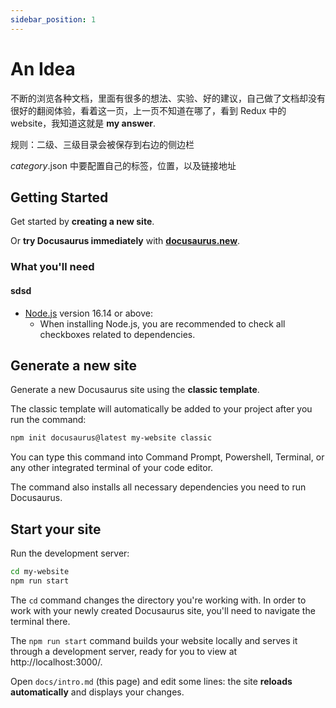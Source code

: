 ```yaml
---
sidebar_position: 1
---
```


# An Idea

不断的浏览各种文档，里面有很多的想法、实验、好的建议，自己做了文档却没有很好的翻阅体验，看着这一页，上一页不知道在哪了，看到 Redux 中的 website，我知道这就是 **my answer**.

规则：二级、三级目录会被保存到右边的侧边栏

_category_.json 中要配置自己的标签，位置，以及链接地址

## Getting Started

Get started by **creating a new site**.

Or **try Docusaurus immediately** with **[docusaurus.new](https://docusaurus.new)**.

### What you'll need
#### sdsd

- [Node.js](https://nodejs.org/en/download/) version 16.14 or above:
  - When installing Node.js, you are recommended to check all checkboxes related to dependencies.

## Generate a new site

Generate a new Docusaurus site using the **classic template**.

The classic template will automatically be added to your project after you run the command:

```bash
npm init docusaurus@latest my-website classic
```

You can type this command into Command Prompt, Powershell, Terminal, or any other integrated terminal of your code editor.

The command also installs all necessary dependencies you need to run Docusaurus.

## Start your site

Run the development server:

```bash
cd my-website
npm run start
```

The `cd` command changes the directory you're working with. In order to work with your newly created Docusaurus site, you'll need to navigate the terminal there.

The `npm run start` command builds your website locally and serves it through a development server, ready for you to view at http://localhost:3000/.

Open `docs/intro.md` (this page) and edit some lines: the site **reloads automatically** and displays your changes.
